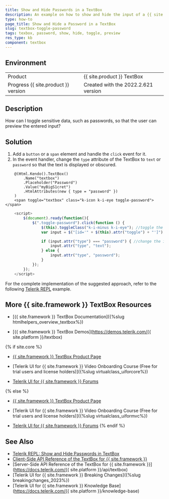 ```yaml
---
title: Show and Hide Passwords in a TextBox
description: An example on how to show and hide the input of a {{ site.product }} TextBox.
type: how-to
page_title: Show and Hide a Password in a TextBox
slug: textbox-toggle-password
tags: texbox, password, show, hide, toggle, preview
res_type: kb
component: textbox
---
```


## Environment

<table>
 <tr>
  <td>Product</td>
  <td>{{ site.product }} TextBox</td>
 </tr>
 <tr>
  <td>Progress {{ site.product }} version</td>
  <td>Created with the 2022.2.621 version</td>
 </tr>
</table>

## Description

How can I toggle sensitive data, such as passwords, so that the user can preview the entered input?

## Solution

1. Add a `button` or a `span` element and handle the `click` event for it.
1. In the event handler, change the `type` attribute of the TextBox to `text` or `password` so that the text is displayed or obscured.

```Index.cshtml
    @(Html.Kendo().TextBox()
        .Name("textbox")
        .Placeholder("Password")
        .Value("myBigS1cret")
        .HtmlAttributes(new { type = "password" })
    )
    <span toggle="textbox" class="k-icon k-i-eye toggle-password"></span>
```
```Script.js
    <script>
        $(document).ready(function(){
            $(".toggle-password").click(function () {
                $(this).toggleClass("k-i-minus k-i-eye"); //toggle the current icon
                var input = $("[id='" + $(this).attr("toggle") + "']"); //get the input

                if (input.attr("type") === "password") { //change the input type
                    input.attr("type", "text");
                } else {
                    input.attr("type", "password");
                }
            });
        });
    </script>
```

For the complete implementation of the suggested approach, refer to the following [Telerik REPL](https://netcorerepl.telerik.com/GckrEqvI37R0V54u19) example.

## More {{ site.framework }} TextBox Resources

* [{{ site.framework }} TextBox Documentation]({%slug htmlhelpers_overview_textbox%})

* [{{ site.framework }} TextBox Demos](https://demos.telerik.com/{{ site.platform }}/textbox)

{% if site.core %}
* [{{ site.framework }} TextBox Product Page](https://www.telerik.com/aspnet-core-ui/textbox)

* [Telerik UI for {{ site.framework }} Video Onboarding Course (Free for trial users and license holders)]({%slug virtualclass_uiforcore%})

* [Telerik UI for {{ site.framework }} Forums](https://www.telerik.com/forums/aspnet-core-ui)

{% else %}
* [{{ site.framework }} TextBox Product Page](https://www.telerik.com/aspnet-mvc/textbox)

* [Telerik UI for {{ site.framework }} Video Onboarding Course (Free for trial users and license holders)]({%slug virtualclass_uiformvc%})

* [Telerik UI for {{ site.framework }} Forums](https://www.telerik.com/forums/aspnet-mvc)
{% endif %}

## See Also

* [Telerik REPL: Show and Hide Passwords in TextBox](https://netcorerepl.telerik.com/GckrEqvI37R0V54u19)
* [Client-Side API Reference of the TextBox for {{ site.framework }}](https://docs.telerik.com/kendo-ui/api/javascript/ui/textbox)
* [Server-Side API Reference of the TextBox for {{ site.framework }}](https://docs.telerik.com/{{ site.platform }}/api/textbox)
* [Telerik UI for {{ site.framework }} Breaking Changes]({%slug breakingchanges_2023%})
* [Telerik UI for {{ site.framework }} Knowledge Base](https://docs.telerik.com/{{ site.platform }}/knowledge-base)
